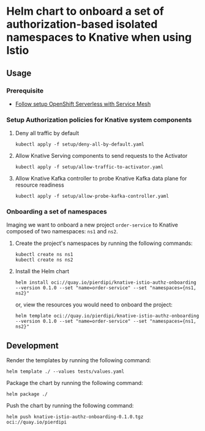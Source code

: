 # Helm chart to onboard a set of authorization-based isolated namespaces to Knative when using Istio

## Usage

### Prerequisite

- [Follow setup OpenShift Serverless with Service Mesh](https://openshift-knative.github.io/docs/docs/latest/serverless-eventing/service-mesh/eventing-service-mesh-setup.html)

### Setup Authorization policies for Knative system components

1. Deny all traffic by default
   ```shell
   kubectl apply -f setup/deny-all-by-default.yaml
   ```

2. Allow Knative Serving components to send requests to the Activator
   ```shell
   kubectl apply -f setup/allow-traffic-to-activator.yaml
   ```

3. Allow Knative Kafka controller to probe Knative Kafka data plane for resource readiness

   ```shell
   kubectl apply -f setup/allow-probe-kafka-controller.yaml
   ```

### Onboarding a set of namespaces

Imaging we want to onboard a new project `order-service` to Knative composed of two namespaces: `ns1` and `ns2`.

1. Create the project's namespaces by running the following commands:
   ```shell
   kubectl create ns ns1
   kubectl create ns ns2
   ```

2. Install the Helm chart
   ```shell
   helm install oci://quay.io/pierdipi/knative-istio-authz-onboarding --version 0.1.0 --set "name=order-service" --set "namespaces={ns1, ns2}"
   ```
   or, view the resources you would need to onboard the project:
   ```shell
   helm template oci://quay.io/pierdipi/knative-istio-authz-onboarding --version 0.1.0 --set "name=order-service" --set "namespaces={ns1, ns2}"
   ```

## Development

Render the templates by running the following command:

```shell
helm template ./ --values tests/values.yaml
```

Package the chart by running the following command:

```shell
helm package ./
```

Push the chart by running the following command:

```shell
helm push knative-istio-authz-onboarding-0.1.0.tgz oci://quay.io/pierdipi
```
